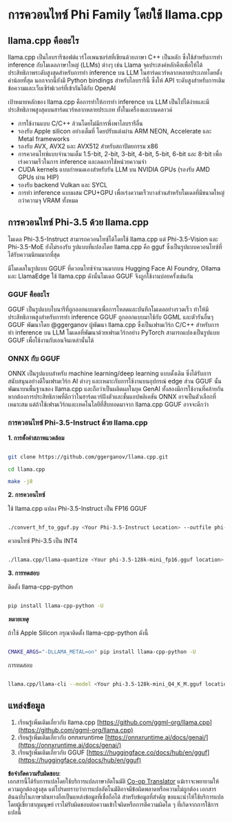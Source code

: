 <!--
CO_OP_TRANSLATOR_METADATA:
{
  "original_hash": "462bddc47427d8785f3c9fd817b346fe",
  "translation_date": "2025-07-16T22:09:29+00:00",
  "source_file": "md/01.Introduction/04/UsingLlamacppQuantifyingPhi.md",
  "language_code": "th"
}
-->
# **การควอนไทซ์ Phi Family โดยใช้ llama.cpp**

## **llama.cpp คืออะไร**

llama.cpp เป็นไลบรารีซอฟต์แวร์โอเพนซอร์สที่เขียนด้วยภาษา C++ เป็นหลัก ซึ่งใช้สำหรับการทำ inference กับโมเดลภาษาใหญ่ (LLMs) ต่างๆ เช่น Llama จุดประสงค์หลักคือเพื่อให้ได้ประสิทธิภาพระดับสูงสุดสำหรับการทำ inference บน LLM ในฮาร์ดแวร์หลากหลายประเภทโดยตั้งค่าน้อยที่สุด นอกจากนี้ยังมี Python bindings สำหรับไลบรารีนี้ ซึ่งให้ API ระดับสูงสำหรับการเติมข้อความและเว็บเซิร์ฟเวอร์ที่เข้ากันได้กับ OpenAI

เป้าหมายหลักของ llama.cpp คือการทำให้การทำ inference บน LLM เป็นไปได้ง่ายและมีประสิทธิภาพสูงสุดบนฮาร์ดแวร์หลากหลายประเภท ทั้งในเครื่องและบนคลาวด์

- การใช้งานแบบ C/C++ ล้วนโดยไม่มีการพึ่งพาไลบรารีอื่น
- รองรับ Apple silicon อย่างเต็มที่ โดยปรับแต่งผ่าน ARM NEON, Accelerate และ Metal frameworks
- รองรับ AVX, AVX2 และ AVX512 สำหรับสถาปัตยกรรม x86
- การควอนไทซ์แบบจำนวนเต็ม 1.5-bit, 2-bit, 3-bit, 4-bit, 5-bit, 6-bit และ 8-bit เพื่อเร่งความเร็วในการ inference และลดการใช้หน่วยความจำ
- CUDA kernels แบบกำหนดเองสำหรับรัน LLM บน NVIDIA GPUs (รองรับ AMD GPUs ผ่าน HIP)
- รองรับ backend Vulkan และ SYCL
- การทำ inference แบบผสม CPU+GPU เพื่อเร่งความเร็วบางส่วนสำหรับโมเดลที่มีขนาดใหญ่กว่าความจุ VRAM ทั้งหมด

## **การควอนไทซ์ Phi-3.5 ด้วย llama.cpp**

โมเดล Phi-3.5-Instruct สามารถควอนไทซ์ได้โดยใช้ llama.cpp แต่ Phi-3.5-Vision และ Phi-3.5-MoE ยังไม่รองรับ รูปแบบที่แปลงโดย llama.cpp คือ gguf ซึ่งเป็นรูปแบบควอนไทซ์ที่ได้รับความนิยมมากที่สุด

มีโมเดลในรูปแบบ GGUF ที่ควอนไทซ์จำนวนมากบน Hugging Face AI Foundry, Ollama และ LlamaEdge ใช้ llama.cpp ดังนั้นโมเดล GGUF จึงถูกใช้งานบ่อยครั้งเช่นกัน

### **GGUF คืออะไร**

GGUF เป็นรูปแบบไบนารีที่ถูกออกแบบมาเพื่อการโหลดและบันทึกโมเดลอย่างรวดเร็ว ทำให้มีประสิทธิภาพสูงสำหรับการทำ inference GGUF ถูกออกแบบมาใช้กับ GGML และตัวรันอื่นๆ GGUF พัฒนาโดย @ggerganov ผู้พัฒนา llama.cpp ซึ่งเป็นเฟรมเวิร์ก C/C++ สำหรับการทำ inference บน LLM โมเดลที่พัฒนาด้วยเฟรมเวิร์กอย่าง PyTorch สามารถแปลงเป็นรูปแบบ GGUF เพื่อใช้งานกับเอนจินเหล่านั้นได้

### **ONNX กับ GGUF**

ONNX เป็นรูปแบบสำหรับ machine learning/deep learning แบบดั้งเดิม ซึ่งได้รับการสนับสนุนอย่างดีในเฟรมเวิร์ก AI ต่างๆ และเหมาะกับการใช้งานบนอุปกรณ์ edge ส่วน GGUF นั้นพัฒนาบนพื้นฐานของ llama.cpp และถือว่าเป็นผลิตผลในยุค GenAI ทั้งสองมีการใช้งานที่คล้ายกัน หากต้องการประสิทธิภาพที่ดีกว่าในฮาร์ดแวร์ฝังตัวและชั้นแอปพลิเคชัน ONNX อาจเป็นตัวเลือกที่เหมาะสม แต่ถ้าใช้เฟรมเวิร์กและเทคโนโลยีที่สืบทอดมาจาก llama.cpp GGUF อาจจะดีกว่า

### **การควอนไทซ์ Phi-3.5-Instruct ด้วย llama.cpp**

**1. การตั้งค่าสภาพแวดล้อม**


```bash

git clone https://github.com/ggerganov/llama.cpp.git

cd llama.cpp

make -j8

```


**2. การควอนไทซ์**

ใช้ llama.cpp แปลง Phi-3.5-Instruct เป็น FP16 GGUF


```bash

./convert_hf_to_gguf.py <Your Phi-3.5-Instruct Location> --outfile phi-3.5-128k-mini_fp16.gguf

```

ควอนไทซ์ Phi-3.5 เป็น INT4


```bash

./llama.cpp/llama-quantize <Your phi-3.5-128k-mini_fp16.gguf location> ./gguf/phi-3.5-128k-mini_Q4_K_M.gguf Q4_K_M

```


**3. การทดสอบ**

ติดตั้ง llama-cpp-python


```bash

pip install llama-cpp-python -U

```

***หมายเหตุ*** 

ถ้าใช้ Apple Silicon กรุณาติดตั้ง llama-cpp-python ดังนี้


```bash

CMAKE_ARGS="-DLLAMA_METAL=on" pip install llama-cpp-python -U

```

การทดสอบ 


```bash

llama.cpp/llama-cli --model <Your phi-3.5-128k-mini_Q4_K_M.gguf location> --prompt "<|user|>\nCan you introduce .NET<|end|>\n<|assistant|>\n"  --gpu-layers 10

```



## **แหล่งข้อมูล**

1. เรียนรู้เพิ่มเติมเกี่ยวกับ llama.cpp [https://github.com/ggml-org/llama.cpp](https://github.com/ggml-org/llama.cpp)
2. เรียนรู้เพิ่มเติมเกี่ยวกับ onnxruntime [https://onnxruntime.ai/docs/genai/](https://onnxruntime.ai/docs/genai/)
3. เรียนรู้เพิ่มเติมเกี่ยวกับ GGUF [https://huggingface.co/docs/hub/en/gguf](https://huggingface.co/docs/hub/en/gguf)

**ข้อจำกัดความรับผิดชอบ**:  
เอกสารนี้ได้รับการแปลโดยใช้บริการแปลภาษาอัตโนมัติ [Co-op Translator](https://github.com/Azure/co-op-translator) แม้เราจะพยายามให้ความถูกต้องสูงสุด แต่โปรดทราบว่าการแปลอัตโนมัติอาจมีข้อผิดพลาดหรือความไม่ถูกต้อง เอกสารต้นฉบับในภาษาต้นทางถือเป็นแหล่งข้อมูลที่เชื่อถือได้ สำหรับข้อมูลที่สำคัญ ขอแนะนำให้ใช้บริการแปลโดยผู้เชี่ยวชาญมนุษย์ เราไม่รับผิดชอบต่อความเข้าใจผิดหรือการตีความผิดใด ๆ ที่เกิดจากการใช้การแปลนี้